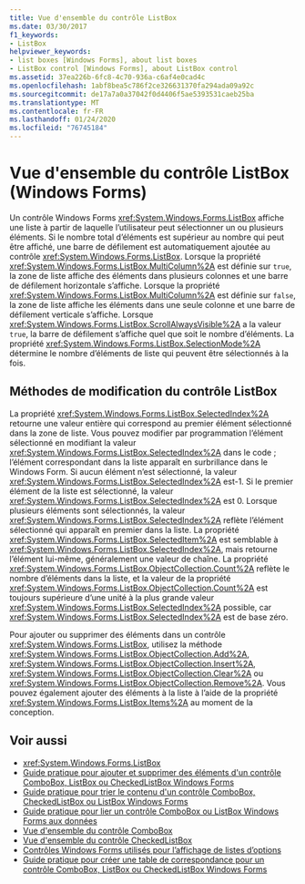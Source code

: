 ```yaml
---
title: Vue d'ensemble du contrôle ListBox
ms.date: 03/30/2017
f1_keywords:
- ListBox
helpviewer_keywords:
- list boxes [Windows Forms], about list boxes
- ListBox control [Windows Forms], about ListBox control
ms.assetid: 37ea226b-6fc8-4c70-936a-c6af4e0cad4c
ms.openlocfilehash: 1abf8bea5c786f2ce326631370fa294ada09a92c
ms.sourcegitcommit: de17a7a0a37042f0d4406f5ae5393531caeb25ba
ms.translationtype: MT
ms.contentlocale: fr-FR
ms.lasthandoff: 01/24/2020
ms.locfileid: "76745184"
---
```

# <a name="listbox-control-overview-windows-forms"></a>Vue d'ensemble du contrôle ListBox (Windows Forms)
Un contrôle Windows Forms <xref:System.Windows.Forms.ListBox> affiche une liste à partir de laquelle l’utilisateur peut sélectionner un ou plusieurs éléments. Si le nombre total d’éléments est supérieur au nombre qui peut être affiché, une barre de défilement est automatiquement ajoutée au contrôle <xref:System.Windows.Forms.ListBox>. Lorsque la propriété <xref:System.Windows.Forms.ListBox.MultiColumn%2A> est définie sur `true`, la zone de liste affiche des éléments dans plusieurs colonnes et une barre de défilement horizontale s’affiche. Lorsque la propriété <xref:System.Windows.Forms.ListBox.MultiColumn%2A> est définie sur `false`, la zone de liste affiche les éléments dans une seule colonne et une barre de défilement verticale s’affiche. Lorsque <xref:System.Windows.Forms.ListBox.ScrollAlwaysVisible%2A> a la valeur `true`, la barre de défilement s’affiche quel que soit le nombre d’éléments. La propriété <xref:System.Windows.Forms.ListBox.SelectionMode%2A> détermine le nombre d’éléments de liste qui peuvent être sélectionnés à la fois.  
  
## <a name="ways-to-change-the-listbox-control"></a>Méthodes de modification du contrôle ListBox  
 La propriété <xref:System.Windows.Forms.ListBox.SelectedIndex%2A> retourne une valeur entière qui correspond au premier élément sélectionné dans la zone de liste. Vous pouvez modifier par programmation l’élément sélectionné en modifiant la valeur <xref:System.Windows.Forms.ListBox.SelectedIndex%2A> dans le code ; l’élément correspondant dans la liste apparaît en surbrillance dans le Windows Form. Si aucun élément n’est sélectionné, la valeur <xref:System.Windows.Forms.ListBox.SelectedIndex%2A> est-1. Si le premier élément de la liste est sélectionné, la valeur <xref:System.Windows.Forms.ListBox.SelectedIndex%2A> est 0. Lorsque plusieurs éléments sont sélectionnés, la valeur <xref:System.Windows.Forms.ListBox.SelectedIndex%2A> reflète l’élément sélectionné qui apparaît en premier dans la liste. La propriété <xref:System.Windows.Forms.ListBox.SelectedItem%2A> est semblable à <xref:System.Windows.Forms.ListBox.SelectedIndex%2A>, mais retourne l’élément lui-même, généralement une valeur de chaîne. La propriété <xref:System.Windows.Forms.ListBox.ObjectCollection.Count%2A> reflète le nombre d’éléments dans la liste, et la valeur de la propriété <xref:System.Windows.Forms.ListBox.ObjectCollection.Count%2A> est toujours supérieure d’une unité à la plus grande valeur <xref:System.Windows.Forms.ListBox.SelectedIndex%2A> possible, car <xref:System.Windows.Forms.ListBox.SelectedIndex%2A> est de base zéro.  
  
 Pour ajouter ou supprimer des éléments dans un contrôle <xref:System.Windows.Forms.ListBox>, utilisez la méthode <xref:System.Windows.Forms.ListBox.ObjectCollection.Add%2A>, <xref:System.Windows.Forms.ListBox.ObjectCollection.Insert%2A>, <xref:System.Windows.Forms.ListBox.ObjectCollection.Clear%2A> ou <xref:System.Windows.Forms.ListBox.ObjectCollection.Remove%2A>. Vous pouvez également ajouter des éléments à la liste à l’aide de la propriété <xref:System.Windows.Forms.ListBox.Items%2A> au moment de la conception.  
  
## <a name="see-also"></a>Voir aussi

- <xref:System.Windows.Forms.ListBox>
- [Guide pratique pour ajouter et supprimer des éléments d'un contrôle ComboBox, ListBox ou CheckedListBox Windows Forms](add-and-remove-items-from-a-wf-combobox.md)
- [Guide pratique pour trier le contenu d'un contrôle ComboBox, CheckedListBox ou ListBox Windows Forms](sort-the-contents-of-a-wf-combobox-listbox-or-checkedlistbox-control.md)
- [Guide pratique pour lier un contrôle ComboBox ou ListBox Windows Forms aux données](how-to-bind-a-windows-forms-combobox-or-listbox-control-to-data.md)
- [Vue d'ensemble du contrôle ComboBox](combobox-control-overview-windows-forms.md)
- [Vue d'ensemble du contrôle CheckedListBox](checkedlistbox-control-overview-windows-forms.md)
- [Contrôles Windows Forms utilisés pour l’affichage de listes d’options](windows-forms-controls-used-to-list-options.md)
- [Guide pratique pour créer une table de correspondance pour un contrôle ComboBox, ListBox ou CheckedListBox Windows Forms](create-a-lookup-table-for-a-wf-combobox-listbox.md)
